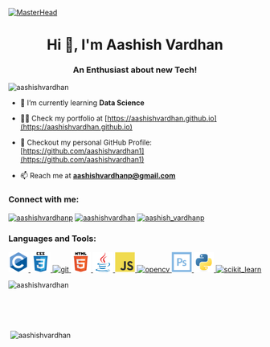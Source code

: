 [![MasterHead](https://media-exp1.licdn.com/dms/image/C5616AQFlOqV8zI0njQ/profile-displaybackgroundimage-shrink_350_1400/0/1645721842160?e=1671667200&v=beta&t=BuxT6yMjVtYyR-s2PpoKWBvcNWYqROq_8-dM7gxZNcc)](https://aashishvardhan.blogspot.com)

<h1 align="center">Hi 👋, I'm Aashish Vardhan</h1>
<h3 align="center">An Enthusiast about new Tech!</h3>

<p align="left"> <img src="https://komarev.com/ghpvc/?username=aashishvardhan&label=Profile%20views&color=0e75b6&style=flat" alt="aashishvardhan"/> </p>

<!-- <p align="left"> <a href="https://twitter.com/aashishvardhanp" target="blank"><img src="https://img.shields.io/twitter/follow/aashishvardhanp?logo=twitter&style=for-the-badge" alt="aashishvardhanp"/></a> </p> -->

<!-- <img align="right" alt="Coding" width="400" src="https://cdn.dribbble.com/users/2646423/screenshots/5507196/computer.gif"> -->

- 🌱 I’m currently learning **Data Science**
 
- 👨‍💻 Check my portfolio at [https://aashishvardhan.github.io](https://aashishvardhan.github.io)
 
- 💬 Checkout my personal GitHub Profile: [https://github.com/aashishvardhan1](https://github.com/aashishvardhan1)

- 📫 Reach me at **aashishvardhanp@gmail.com**

<h3 align="left">Connect with me:</h3>
<p align="left">
<a href="https://twitter.com/aashishvardhanp" target="blank"><img align="center" src="https://raw.githubusercontent.com/rahuldkjain/github-profile-readme-generator/master/src/images/icons/Social/twitter.svg" alt="aashishvardhanp" height="30" width="40" /></a>
<a href="https://linkedin.com/in/aashishvardhan" target="blank"><img align="center" src="https://raw.githubusercontent.com/rahuldkjain/github-profile-readme-generator/master/src/images/icons/Social/linked-in-alt.svg" alt="aashishvardhan" height="30" width="40" /></a>
<a href="https://instagram.com/aashishvardhanp" target="blank"><img align="center" src="https://raw.githubusercontent.com/rahuldkjain/github-profile-readme-generator/master/src/images/icons/Social/instagram.svg" alt="aashish_vardhanp" height="30" width="40" /></a>
<!--   <a href="https://www.youtube.com/c/aashish ragow" target="blank"><img align="center" src="https://raw.githubusercontent.com/rahuldkjain/github-profile-readme-generator/master/src/images/icons/Social/youtube.svg" alt="aashish ragow" height="30" width="40" /></a> -->
</p>

<h3 align="left">Languages and Tools:</h3>
<p align="left"> <a href="https://www.cprogramming.com/" target="_blank"> <img src="https://raw.githubusercontent.com/devicons/devicon/master/icons/c/c-original.svg" alt="c" width="40" height="40"/> </a> <a href="https://www.w3schools.com/css/" target="_blank"> <img src="https://raw.githubusercontent.com/devicons/devicon/master/icons/css3/css3-original-wordmark.svg" alt="css3" width="40" height="40"/> </a> <a href="https://git-scm.com/" target="_blank"> <img src="https://www.vectorlogo.zone/logos/git-scm/git-scm-icon.svg" alt="git" width="40" height="40"/> </a> <a href="https://www.w3.org/html/" target="_blank"> <img src="https://raw.githubusercontent.com/devicons/devicon/master/icons/html5/html5-original-wordmark.svg" alt="html5" width="40" height="40"/> </a> <a href="https://www.java.com" target="_blank"> <img src="https://raw.githubusercontent.com/devicons/devicon/master/icons/java/java-original.svg" alt="java" width="40" height="40"/> </a> <a href="https://developer.mozilla.org/en-US/docs/Web/JavaScript" target="_blank"> <img src="https://raw.githubusercontent.com/devicons/devicon/master/icons/javascript/javascript-original.svg" alt="javascript" width="40" height="40"/> </a> <a href="https://opencv.org/" target="_blank"> <img src="https://www.vectorlogo.zone/logos/opencv/opencv-icon.svg" alt="opencv" width="40" height="40"/> </a> <a href="https://www.photoshop.com/en" target="_blank"> <img src="https://raw.githubusercontent.com/devicons/devicon/master/icons/photoshop/photoshop-line.svg" alt="photoshop" width="40" height="40"/> </a> <a href="https://www.python.org" target="_blank"> <img src="https://raw.githubusercontent.com/devicons/devicon/master/icons/python/python-original.svg" alt="python" width="40" height="40"/> </a> <a href="https://scikit-learn.org/" target="_blank"> <img src="https://upload.wikimedia.org/wikipedia/commons/0/05/Scikit_learn_logo_small.svg" alt="scikit_learn" width="40" height="40"/> </a> </p>

<p><img align="left" src="https://github-readme-stats.vercel.app/api/top-langs?username=aashishvardhan&show_icons=true&locale=en&layout=compact" alt="aashishvardhan" /></p>

<br><br><br><br><br>

<p>&nbsp;<img align="center" src="https://github-readme-stats.vercel.app/api?username=aashishvardhan&show_icons=true&locale=en" alt="aashishvardhan" /></p>
